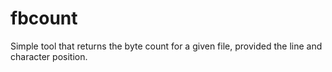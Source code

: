 # fbcount
Simple tool that returns the byte count for a given file, provided the line and character position.
